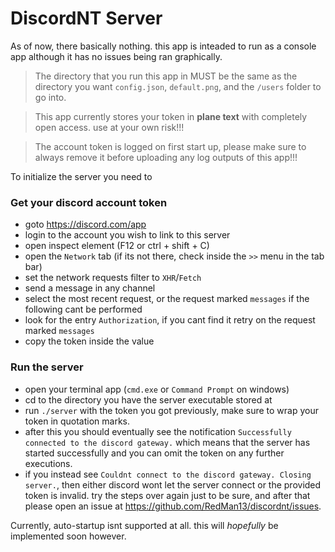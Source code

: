 # DiscordNT Server
As of now, there basically nothing. this app is inteaded to run as a console app although it has no issues being ran graphically.

> The directory that you run this app in MUST be the same as the directory you want `config.json`, `default.png`, and the `/users` folder to go into.

> This app currently stores your token in **__plane text__** with completely open access. use at your own risk!!!

> The account token is logged on first start up, please make sure to always remove it before uploading any log outputs of this app!!!

To initialize the server you need to
### Get your discord account token
- goto https://discord.com/app
- login to the account you wish to link to this server
- open inspect element (F12 or ctrl + shift + C)
- open the `Network` tab (if its not there, check inside the `>>` menu in the tab bar)
- set the network requests filter to `XHR`/`Fetch`
- send a message in any channel
- select the most recent request, or the request marked `messages` if the following cant be performed
- look for the entry `Authorization`, if you cant find it retry on the request marked `messages`
- copy the token inside the value
### Run the server
- open your terminal app (`cmd.exe` or `Command Prompt` on windows)
- cd to the directory you have the server executable stored at
- run `./server` with the token you got previously, make sure to wrap your token in quotation marks.
- after this you should eventually see the notification `Successfully connected to the discord gateway.` which means that the server has started successfully and you can omit the token on any further executions.
- if you instead see `Couldnt connect to the discord gateway. Closing server.`, then either discord wont let the server connect or the provided token is invalid. try the steps over again just to be sure, and after that please open an issue at https://github.com/RedMan13/discordnt/issues.

Currently, auto-startup isnt supported at all. this will *hopefully* be implemented soon however.